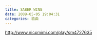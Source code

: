 ```yaml
---
title: SABER WING
date: 2009-05-05 19:04:31
categories: 歌曲
---
```


  
http://www.nicomimi.com/play/sm4727635  